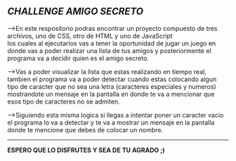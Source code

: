 *****CHALLENGE AMIGO SECRETO*****
-----------------------------------------------------------------------------------------------------------------------------
-->En este respositorio podras encontrar un proyecto compuesto de tres archivos, uno de CSS, otro de HTML y uno de JavaScript  
los cuales al ejecutarlos vas a tener la oportunidad de jugar un juego en donde vas a poder realizar una lista de tus 
amigos y posteriormente el programa va a decidir quien es el amigo secreto.

-->Vas a poder visualizar la lista que estas realizando en tiempo real, tambien el programa va a poder detectar cuando estas
colocando algun tipo de caracter que no sea una letra (caracteres especiales y numeros) mostrandote un mensaje en la pantalla
en donde te va a mencionar que esos tipo de caracteres no se admiten.

-->Siguiendo esta misma logica si llegas a intentar poner un caracter vacio el programa lo va a detectar y te va a mostrar un 
mensaje en la pantalla donde te mencione que debes de colocar un nombre.

-----------------------------------------------------------------------------------------------------------------------------

****ESPERO QUE LO DISFRUTES Y SEA DE TU AGRADO ;)****
